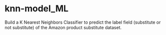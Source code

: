 # knn-model_ML
Build a K Nearest Neighbors Classifier to predict the label field (substitute or not substitute) of the Amazon product substitute dataset.
